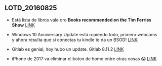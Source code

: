 ## LOTD_20160825

- Está lista de libros vale oro **Books recommended on the Tim Ferriss Show** [LINK](http://fourhourbook.club/)

- Windows 10 Anniversary Update está ropiendo todo, primero webcams y ahora resulta que si conectas tu kindle te da un BSOD! [LINK](https://tech.slashdot.org/story/16/08/25/1843259/windows-10-computers-crash-when-amazon-kindles-are-plugged-in)

- Gitlab es genial, hoy hubo un update. Gitlab 8.11.2 [LINK](https://about.gitlab.com/2016/08/25/gitlab-8-dot-11-dot-2-released/)

- iPhone de 2017 va eliminar el boton de home entre otras cosas 😱 [LINK](http://www.macrumors.com/2016/08/25/apple-to-eliminate-home-button-in-2017-iphone/)
